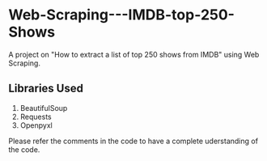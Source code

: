 # Web-Scraping---IMDB-top-250-Shows

A project on "How to extract a list of top 250 shows from IMDB" using Web Scraping.

## Libraries Used 

1. BeautifulSoup
2. Requests
3. Openpyxl

Please refer the comments in the code to have a complete uderstanding of the code. 
